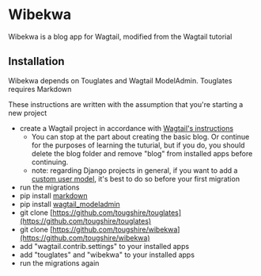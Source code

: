 # Wibekwa

Wibekwa is a blog app for Wagtail, modified from the Wagtail tutorial

## Installation

Wibekwa depends on Touglates and Wagtail ModelAdmin.  Touglates requires Markdown

These instructions are written with the assumption that you're starting a new project

* create a Wagtail project in accordance with [Wagtail's instructions](https://docs.wagtail.org/en/v6.2.1/getting_started/)
    * You can stop at the part about creating the basic blog.  Or continue for the purposes of learning the tuturial, but if you do, you should delete the blog folder and remove "blog" from installed apps before continuing.
    * note: regarding Django projects in general, if you want to add a [custom user model](https://docs.djangoproject.com/en/5.1/topics/auth/customizing/#using-a-custom-user-model-when-starting-a-project), it's best to do so before your first migration
* run the migrations
* pip install [markdown](https://pypi.org/project/Markdown/)
* pip install [wagtail_modeladmin](https://pypi.org/project/wagtail-modeladmin/)
* git clone [https://github.com/tougshire/touglates](https://github.com/tougshire/touglates)
* git clone [https://github.com/tougshire/wibekwa](https://github.com/tougshire/wibekwa)
* add "wagtail.contrib.settings" to your installed apps
* add "touglates" and "wibekwa" to your installed apps
* run the migrations again





